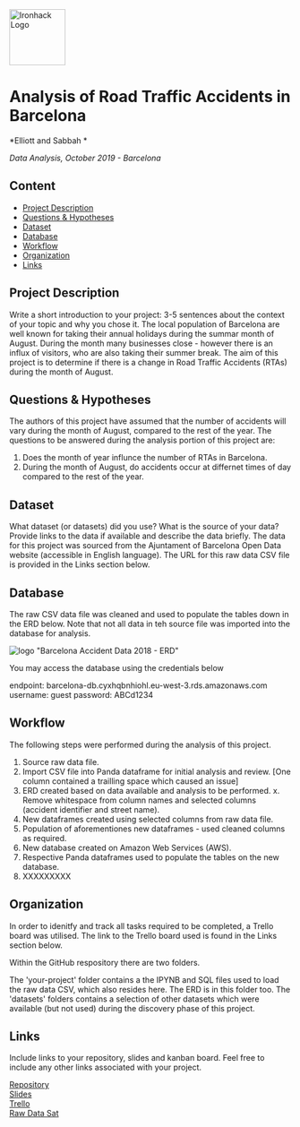 <img src="https://bit.ly/2VnXWr2" alt="Ironhack Logo" width="100"/>

# Analysis of Road Traffic Accidents in Barcelona
*Elliott and Sabbah *

*Data Analysis, October 2019 - Barcelona*

## Content
- [Project Description](#project-description)
- [Questions & Hypotheses](#questions-hypotheses)
- [Dataset](#dataset)
- [Database](#database)
- [Workflow](#workflow)
- [Organization](#organization)
- [Links](#links)


## Project Description
Write a short introduction to your project: 3-5 sentences about the context of your topic and why you chose it.
The local population of Barcelona are well known for taking their annual holidays during the summar month of August. During the month many businesses close - however there is an influx of visitors, who are also taking their summer break. The aim of this project is to determine if there is a change in Road Traffic Accidents (RTAs) during the month of August.

## Questions & Hypotheses
The authors of this project have assumed that the number of accidents will vary during the month of August, compared to the rest of the year.
The questions to be answered during the analysis portion of this project are:
1. Does the month of year influnce the number of RTAs in Barcelona.
2. During the month of August, do accidents occur at differnet times of day compared to the rest of the year.

## Dataset
What dataset (or datasets) did you use? What is the source of your data? Provide links to the data if available and describe the data briefly.
The data for this project was sourced from the Ajuntament of Barcelona Open Data website (accessible in English language). The URL for this raw data CSV file is provided in the Links section below.

## Database
The raw CSV data file was cleaned and used to populate the tables down in the ERD below. Note that not all data in teh source file was imported into the database for analysis.

![logo](https://www.dropbox.com/s/ppuwne3jhkv41d6/ERD.JPG?raw=1) "Barcelona Accident Data 2018 - ERD"


You may access the database using the credentials below

endpoint: barcelona-db.cyxhqbnhiohl.eu-west-3.rds.amazonaws.com
username: guest
password: ABCd1234

## Workflow
The following steps were performed during the analysis of this project.
1.  Source raw data file.
2.  Import CSV file into Panda dataframe for initial analysis and review. [One column contained a trailling space which caused an issue]
3.  ERD created based on data available and analysis to be performed.
x.  Remove whitespace from column names and selected columns (accident identifier and street name).
4.  New dataframes created using selected columns from raw data file.
5.  Population of aforementiones new dataframes - used cleaned columns as required.
6.  New database created on Amazon Web Services (AWS).
7.  Respective Panda dataframes used to populate the tables on the new database.
8.  XXXXXXXXX

## Organization
In order to idenitfy and track all tasks required to be completed, a Trello board was utilised. The link to the Trello board used is found in the Links section below.

Within the GitHub respository there are two folders.

The 'your-project' folder contains a the IPYNB and SQL files used to load the raw data CSV, which also resides here. The ERD is in this folder too.
The 'datasets' folders contains a selection of other datasets which were available (but not used) during the discovery phase of this project.

## Links
Include links to your repository, slides and kanban board. Feel free to include any other links associated with your project.

[Repository](https://github.com/tristar82/Project-Week-2-Barcelona)  
[Slides](https://slides.com/)  
[Trello](https://trello.com/b/G0laRJKn/accidents-in-barcelona)  
[Raw Data Sat](https://opendata-ajuntament.barcelona.cat/data/dataset/317e3743-fb79-4d2f-a128-5f12d2c9a55a/resource/6e2daeb5-e359-43ad-b0b5-7fdf438c8d6f/download/2018_accidents_vehicles_gu_bcn_.csv) 
